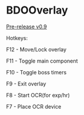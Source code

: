 # BDOOverlay

[Pre-release v0.9](https://github.com/Matt2843/BDOOverlay/releases)

Hotkeys:

F12 - Move/Lock overlay

F11 - Toggle main component

F10 - Toggle boss timers

F9  - Exit overlay

F8  - Start OCR(for exp/hr)

F7  - Place OCR device

